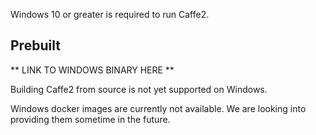 <block class="windows compile prebuilt docker" />

Windows 10 or greater is required to run Caffe2.

<block class="windows prebuilt" />

## Prebuilt

** LINK TO WINDOWS BINARY HERE **

<block class="windows compile" />

Building Caffe2 from source is not yet supported on Windows.

<block class="windows docker" />

Windows docker images are currently not available. We are looking into providing them sometime in the future.
